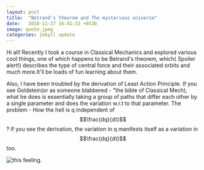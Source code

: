 ```yaml
---
layout: post
title:  "Betrand's theorem and The mysterious universe"
date:   2018-11-27 16:41:33 +0530
image: quote.jpeg
categories: jekyll update
---
```


Hi all!
Recently I took a course in Classical Mechanics and explored various cool things, one of which happens to be Betrand's theorem, which( Spoiler alert!) describes the type of central force and their associated orbits and much more.It'll be loads of fun learning about them.

Also, I have been troubled by the derivation of Least Action Principle. If you see Goldstein(or as someone blabbered - "the bible of Classical Mech), what he does is essentially taking a group of paths that differ each other by a single parameter and does the variation w.r.t to that parameter. The problem - How the hell is q independent of $$\frac{dq}{dt}$$ ? If you see the derivation, the variation in q manifests itself as a variation in $$\frac{dq}{dt}$$ too. 

![this feeling](https://i.imgur.com/oYjOhOH.jpg).
